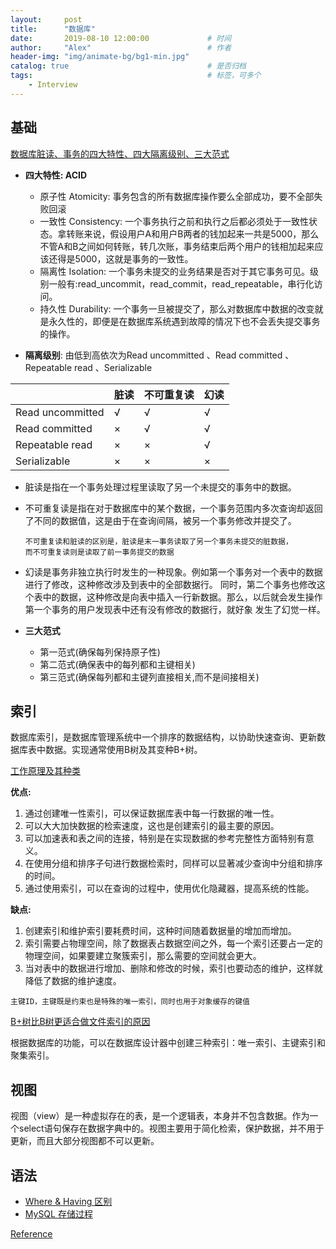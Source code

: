 ```yaml
---
layout:     post         
title:      "数据库"
date:       2019-08-10 12:00:00             # 时间
author:     "Alex"                          # 作者
header-img: "img/animate-bg/bg1-min.jpg"
catalog: true                               # 是否归档
tags:                                       # 标签，可多个
    - Interview
---
```


## 基础

[数据库脏读、事务的四大特性、四大隔离级别、三大范式](https://blog.csdn.net/qq_34569497/article/details/79064208)

* **四大特性: ACID**
  * 原子性 Atomicity: 事务包含的所有数据库操作要么全部成功，要不全部失败回滚
  * 一致性 Consistency: 一个事务执行之前和执行之后都必须处于一致性状态。拿转账来说，假设用户A和用户B两者的钱加起来一共是5000，那么不管A和B之间如何转账，转几次账，事务结束后两个用户的钱相加起来应该还得是5000，这就是事务的一致性。
  * 隔离性 Isolation: 一个事务未提交的业务结果是否对于其它事务可见。级别一般有:read_uncommit，read_commit，read_repeatable，串行化访问。
  * 持久性 Durability: 一个事务一旦被提交了，那么对数据库中数据的改变就是永久性的，即便是在数据库系统遇到故障的情况下也不会丢失提交事务的操作。

* **隔离级别**: 由低到高依次为Read uncommitted 、Read committed 、Repeatable read 、Serializable

||脏读|不可重复读|幻读|
|--|--|--|--|
|Read uncommitted|√|√|√|
|Read committed|×|√|√|
|Repeatable read|×|×|√|
|Serializable|×|×|×|

* 脏读是指在一个事务处理过程里读取了另一个未提交的事务中的数据。
* 不可重复读是指在对于数据库中的某个数据，一个事务范围内多次查询却返回了不同的数据值，这是由于在查询间隔，被另一个事务修改并提交了。

      不可重复读和脏读的区别是，脏读是末一事务读取了另一个事务未提交的脏数据，
      而不可重复读则是读取了前一事务提交的数据
* 幻读是事务非独立执行时发生的一种现象。例如第一个事务对一个表中的数据进行了修改，这种修改涉及到表中的全部数据行。 同时，第二个事务也修改这个表中的数据，这种修改是向表中插入一行新数据。那么，以后就会发生操作第一个事务的用户发现表中还有没有修改的数据行，就好象 发生了幻觉一样。

* **三大范式**
  * 第一范式(确保每列保持原子性)
  * 第二范式(确保表中的每列都和主键相关)
  * 第三范式(确保每列都和主键列直接相关,而不是间接相关)

## 索引

数据库索引，是数据库管理系统中一个排序的数据结构，以协助快速查询、更新数据库表中数据。实现通常使用B树及其变种B+树。

[工作原理及其种类](https://blog.csdn.net/kennyrose/article/details/7532032)

**优点:**

1. 通过创建唯一性索引，可以保证数据库表中每一行数据的唯一性。
2. 可以大大加快数据的检索速度，这也是创建索引的最主要的原因。
3. 可以加速表和表之间的连接，特别是在实现数据的参考完整性方面特别有意义。
4. 在使用分组和排序子句进行数据检索时，同样可以显著减少查询中分组和排序的时间。
5. 通过使用索引，可以在查询的过程中，使用优化隐藏器，提高系统的性能。

**缺点:**

1. 创建索引和维护索引要耗费时间，这种时间随着数据量的增加而增加。
2. 索引需要占物理空间，除了数据表占数据空间之外，每一个索引还要占一定的物理空间，如果要建立聚簇索引，那么需要的空间就会更大。
3. 当对表中的数据进行增加、删除和修改的时候，索引也要动态的维护，这样就降低了数据的维护速度。

`主键ID，主键既是约束也是特殊的唯一索引，同时也用于对象缓存的键值`

[B+树比B树更适合做文件索引的原因](https://blog.csdn.net/mine_song/article/details/63251546)

根据数据库的功能，可以在数据库设计器中创建三种索引：唯一索引、主键索引和聚集索引。

## 视图

视图（view）是一种虚拟存在的表，是一个逻辑表，本身并不包含数据。作为一个select语句保存在数据字典中的。视图主要用于简化检索，保护数据，并不用于更新，而且大部分视图都不可以更新。

## 语法

* [Where & Having 区别](https://blog.csdn.net/yexudengzhidao/article/details/54924471)
* [MySQL 存储过程](https://www.runoob.com/w3cnote/mysql-stored-procedure.html)

[Reference](https://blog.csdn.net/justloveyou_/article/details/78308460)

